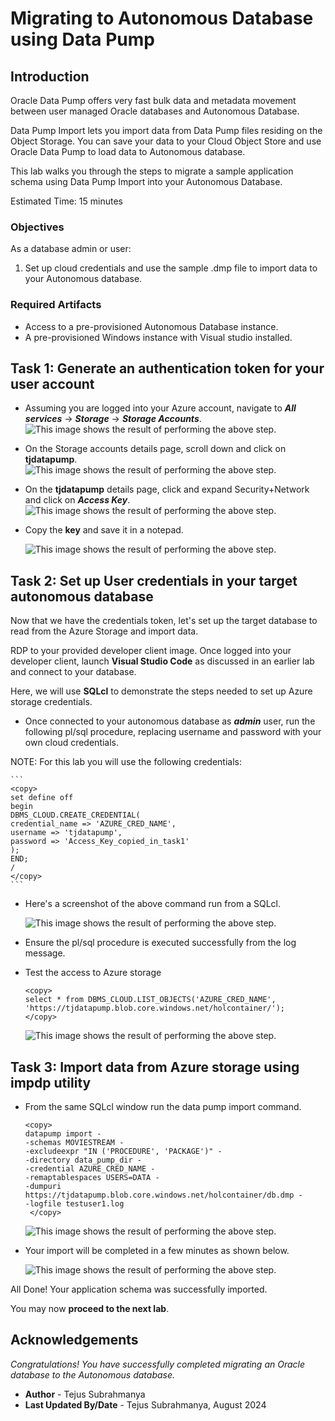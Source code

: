 # Migrating to Autonomous Database using Data Pump

## Introduction
Oracle Data Pump offers very fast bulk data and metadata movement between user managed Oracle databases and Autonomous Database.

Data Pump Import lets you import data from Data Pump files residing on the Object Storage. You can save your data to your Cloud Object Store and use Oracle Data Pump to load data to Autonomous database.

This lab walks you through the steps to migrate a sample application schema using Data Pump Import into your Autonomous Database.

Estimated Time: 15 minutes


### Objectives

As a database admin or user:
1. Set up cloud credentials and use the sample .dmp file to import data to your Autonomous database.


### Required Artifacts
- Access to a pre-provisioned Autonomous Database instance.
- A pre-provisioned Windows instance with Visual studio installed.


## Task 1: Generate an authentication token for your user account

- Assuming you are logged into your Azure account, navigate to ***All services*** -> ***Storage*** -> ***Storage Accounts***.
    ![This image shows the result of performing the above step.](./images/storage.png " ") 

- On the Storage accounts details page, scroll down and click on **tjdatapump**.
    ![This image shows the result of performing the above step.](./images/storage2.png " ")

- On the **tjdatapump** details page, click and expand Security+Network and click on ***Access Key***.
    ![This image shows the result of performing the above step.](./images/storage3.png " ")

- Copy the **key** and save it in a notepad.

    ![This image shows the result of performing the above step.](./images/storage4.png " ")

## Task 2: Set up User credentials in your target autonomous database

Now that we have the credentials token, let's set up the target database to read from the Azure Storage and import data.

RDP to your provided developer client image. Once logged into your developer client, launch **Visual Studio Code** as discussed in an earlier lab and connect to your database.

Here, we will use **SQLcl** to demonstrate the steps needed to set up Azure storage credentials.

- Once connected to your autonomous database as ***admin*** user, run the following pl/sql procedure, replacing username and password with your own cloud credentials.

NOTE: For this lab you will use the following credentials:

    ```
    <copy>
    set define off
    begin
    DBMS_CLOUD.CREATE_CREDENTIAL(
    credential_name => 'AZURE_CRED_NAME',
    username => 'tjdatapump',
    password => 'Access_Key_copied_in_task1'
    );
    END;
    /
    </copy>
    ```

- Here's a screenshot of the above command run from a SQLcl.

    ![This image shows the result of performing the above step.](./images/credentials.png " ")

- Ensure the pl/sql procedure is executed successfully from the log message.

- Test the access to Azure storage

    ```
    <copy>
    select * from DBMS_CLOUD.LIST_OBJECTS('AZURE_CRED_NAME', 'https://tjdatapump.blob.core.windows.net/holcontainer/');
    </copy>
    ```

    ![This image shows the result of performing the above step.](./images/credentials1.png " ")

## Task 3: Import data from Azure storage using impdp utility

- From the same SQLcl window run the data pump import command.

    ```
    <copy>
    datapump import -
    -schemas MOVIESTREAM -
    -excludeexpr "IN ('PROCEDURE', 'PACKAGE')" -
    -directory data_pump_dir -
    -credential AZURE_CRED_NAME -
    -remaptablespaces USERS=DATA -
    -dumpuri https://tjdatapump.blob.core.windows.net/holcontainer/db.dmp -
    -logfile testuser1.log
     </copy>
    ```

    ![This image shows the result of performing the above step.](./images/import1.png " ")

- Your import will be completed in a few minutes as shown below.

    
    ![This image shows the result of performing the above step.](./images/import.png " ")

All Done! Your application schema was successfully imported.

You may now **proceed to the next lab**.

## Acknowledgements

*Congratulations! You have successfully completed migrating an Oracle database to the Autonomous database.*

- **Author** - Tejus Subrahmanya
- **Last Updated By/Date** - Tejus Subrahmanya, August 2024